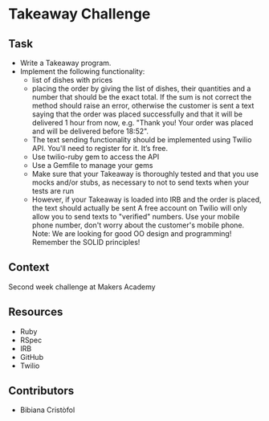 # Takeaway Challenge

## Task

- Write a Takeaway program.
- Implement the following functionality:
	- list of dishes with prices
	- placing the order by giving the list of dishes, their quantities and a number that should be the exact total. If the sum is not correct the method should raise an error, otherwise the customer is sent a text saying that the order was placed successfully and that it will be delivered 1 hour from now, e.g. "Thank you! Your order was placed and will be delivered before 18:52".
	- The text sending functionality should be implemented using Twilio API. You'll need to register for it. It’s free.
	- Use twilio-ruby gem to access the API
	- Use a Gemfile to manage your gems
	- Make sure that your Takeaway is thoroughly tested and that you use mocks and/or stubs, as necessary to not to send texts when your tests are run
	- However, if your Takeaway is loaded into IRB and the order is placed, the text should actually be sent
A free account on Twilio will only allow you to send texts to "verified" numbers. Use your mobile phone number, don't worry about the customer's mobile phone.
Note: We are looking for good OO design and programming! Remember the SOLID principles!

## Context

Second week challenge at Makers Academy

## Resources

- Ruby
- RSpec
- IRB
- GitHub
- Twilio

## Contributors

- Bibiana Cristòfol